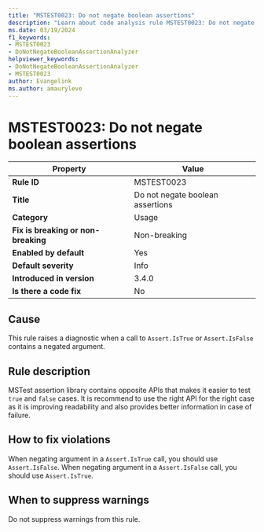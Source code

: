```yaml
---
title: "MSTEST0023: Do not negate boolean assertions"
description: "Learn about code analysis rule MSTEST0023: Do not negate boolean assertions"
ms.date: 03/19/2024
f1_keywords:
- MSTEST0023
- DoNotNegateBooleanAssertionAnalyzer
helpviewer_keywords:
- DoNotNegateBooleanAssertionAnalyzer
- MSTEST0023
author: Evangelink
ms.author: amauryleve
---
```

# MSTEST0023: Do not negate boolean assertions

| Property                            | Value                            |
|-------------------------------------|----------------------------------|
| **Rule ID**                         | MSTEST0023                       |
| **Title**                           | Do not negate boolean assertions |
| **Category**                        | Usage                            |
| **Fix is breaking or non-breaking** | Non-breaking                     |
| **Enabled by default**              | Yes                              |
| **Default severity**                | Info                             |
| **Introduced in version**           | 3.4.0                            |
| **Is there a code fix**             | No                               |

## Cause

This rule raises a diagnostic when a call to `Assert.IsTrue` or `Assert.IsFalse` contains a negated argument.

## Rule description

MSTest assertion library contains opposite APIs that makes it easier to test `true` and `false` cases. It is recommend to use the right API for the right case as it is improving readability and also provides better information in case of failure.

## How to fix violations

When negating argument in a `Assert.IsTrue` call, you should use `Assert.IsFalse`.
When negating argument in a `Assert.IsFalse` call, you should use `Assert.IsTrue`.

## When to suppress warnings

Do not suppress warnings from this rule.
